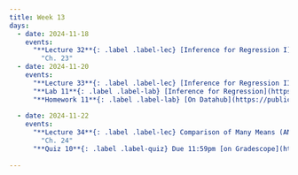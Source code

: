 ```yaml
---
title: Week 13
days:
  - date: 2024-11-18
    events:
      "**Lecture 32**{: .label .label-lec} [Inference for Regression I](https://ph142-ucb.github.io/fa24/src/lec/Lec32_Inference-for-regression.html) [(Recording)](https://kaf.berkeley.edu/media/t/1_yeogiuwj/354120542)":
        "Ch. 23"
  - date: 2024-11-20
    events:
      "**Lecture 33**{: .label .label-lec} [Inference for Regression II](https://ph142-ucb.github.io/fa24/src/lec/Lec33_Inference-for-regression.html) [(Recording)](https://kaf.berkeley.edu/media/t/1_bc52zbw2/354120542)":
      "**Lab 11**{: .label .label-lab} [Inference for Regression](https://publichealth.datahub.berkeley.edu/hub/user-redirect/git-pull?repo=https%3A%2F%2Fgithub.com%2Fph142-ucb%2Fph142-fa24&urlpath=rstudio%2F&branch=main) (Due Nov 22nd)":
      "**Homework 11**{: .label .label-lab} [On Datahub](https://publichealth.datahub.berkeley.edu/hub/user-redirect/git-pull?repo=https%3A%2F%2Fgithub.com%2Fph142-ucb%2Fph142-fa24&urlpath=rstudio%2F&branch=main)":
      
  - date: 2024-11-22
    events:
      "**Lecture 34**{: .label .label-lec} Comparison of Many Means (ANOVA)":
        "Ch. 24"
      "**Quiz 10**{: .label .label-quiz} Due 11:59pm [on Gradescope](https://www.gradescope.com/courses/833518)":
      
---
```

